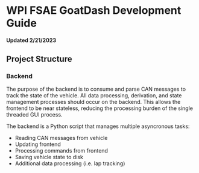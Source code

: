# WPI FSAE GoatDash Development Guide

#### Updated 2/21/2023

## Project Structure

### Backend

The purpose of the backend is to consume and parse CAN messages to track the state of the vehicle. All data processing, derivation, and state management processes should occur on the backend. This allows the frontend to be near stateless, reducing the processing burden of the single threaded GUI process.

The backend is a Python script that manages multiple asyncronous tasks:

* Reading CAN messages from vehicle
* Updating frontend
* Processing commands from frontend
* Saving vehicle state to disk
* Additional data processing (i.e. lap tracking)

